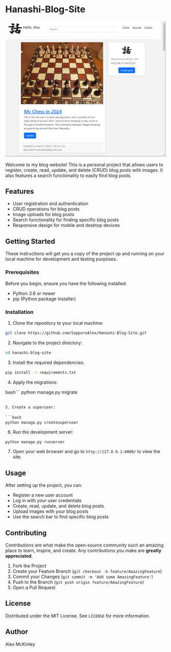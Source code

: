 # Hanashi-Blog-Site
![Preview Image](preview.jpg)

Welcome to my blog website! This is a personal project that allows users to register, create, read, update, and delete (CRUD) blog posts with images. It also features a search functionality to easily find blog posts.

## Features

- User registration and authentication
- CRUD operations for blog posts
- Image uploads for blog posts
- Search functionality for finding specific blog posts
- Responsive design for mobile and desktop devices

## Getting Started

These instructions will get you a copy of the project up and running on your local machine for development and testing purposes.

### Prerequisites

Before you begin, ensure you have the following installed:

- Python 3.6 or newer
- pip (Python package installer)

### Installation

1. Clone the repository to your local machine:

```bash
git clone https://github.com/SapporoAlex/Hanashi-Blog-Site.git
```

2. Navigate to the project directory:

```bash
cd hanashi-blog-site
```

3. Install the required dependencies:

```bash
pip install -r requirements.txt
```

4. Apply the migrations:
   
bash```
python manage.py migrate
```

5. Create a superuser:

```bash
python manage.py createsuperuser
```

6. Run the development server:
   
```bash
python manage.py runserver
```

7. Open your web browser and go to `http://127.0.0.1:8000/` to view the site.

## Usage

After setting up the project, you can:

- Register a new user account
- Log in with your user credentials
- Create, read, update, and delete blog posts
- Upload images with your blog posts
- Use the search bar to find specific blog posts

## Contributing

Contributions are what make the open-source community such an amazing place to learn, inspire, and create. Any contributions you make are **greatly appreciated**.

1. Fork the Project
2. Create your Feature Branch (`git checkout -b feature/AmazingFeature`)
3. Commit your Changes (`git commit -m 'Add some AmazingFeature'`)
4. Push to the Branch (`git push origin feature/AmazingFeature`)
5. Open a Pull Request

## License

Distributed under the MIT License. See `LICENSE` for more information.

## Author
Alex McKinley

